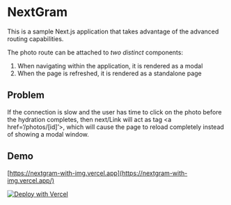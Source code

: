 # NextGram

This is a sample Next.js application that takes advantage of the advanced routing capabilities.

The photo route can be attached to _two distinct_ components:

1. When navigating within the application, it is rendered as a modal
2. When the page is refreshed, it is rendered as a standalone page

## Problem

If the connection is slow and the user has time to click on the photo before the hydration completes, 
then next/Link will act as tag \<a href=‘/photos/[id]’>, which will cause the page to reload completely instead of showing a modal window.


## Demo

[https://nextgram-with-img.vercel.app](https://nextgram-with-img.vercel.app/)

[![Deploy with Vercel](https://vercel.com/button)](https://vercel.com/new/clone?repository-url=https%3A%2F%2Fgithub.com%2Fvercel%2Fnextgram-with-img)
